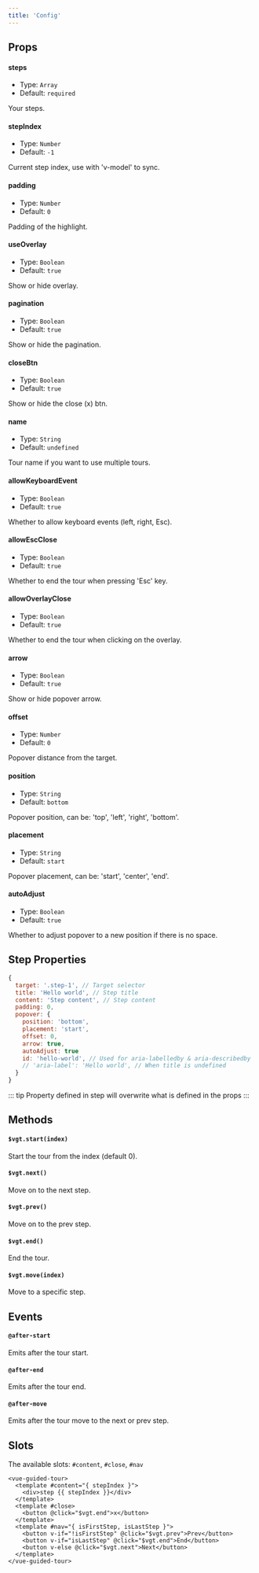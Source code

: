 ```yaml
---
title: 'Config'
---
```


## Props

#### steps

- Type: `Array`
- Default: `required`

Your steps.

#### stepIndex

- Type: `Number`
- Default: `-1`

Current step index, use with 'v-model' to sync.

#### padding

- Type: `Number`
- Default: `0`

Padding of the highlight.

#### useOverlay

- Type: `Boolean`
- Default: `true`

Show or hide overlay.

#### pagination

- Type: `Boolean`
- Default: `true`

Show or hide the pagination.

#### closeBtn

- Type: `Boolean`
- Default: `true`

Show or hide the close (x) btn.

#### name

- Type: `String`
- Default: `undefined`

Tour name if you want to use multiple tours.

#### allowKeyboardEvent

- Type: `Boolean`
- Default: `true`

Whether to allow keyboard events (left, right, Esc).

#### allowEscClose

- Type: `Boolean`
- Default: `true`

Whether to end the tour when pressing 'Esc' key.

#### allowOverlayClose

- Type: `Boolean`
- Default: `true`

Whether to end the tour when clicking on the overlay.

#### arrow

- Type: `Boolean`
- Default: `true`

Show or hide popover arrow.

#### offset

- Type: `Number`
- Default: `0`

Popover distance from the target.

#### position

- Type: `String`
- Default: `bottom`

Popover position, can be: 'top', 'left', 'right', 'bottom'.

#### placement

- Type: `String`
- Default: `start`

Popover placement, can be: 'start', 'center', 'end'.

#### autoAdjust

- Type: `Boolean`
- Default: `true`

Whether to adjust popover to a new position if there is no space.

## Step Properties

```js
{
  target: '.step-1', // Target selector
  title: 'Hello world', // Step title
  content: 'Step content', // Step content
  padding: 0,
  popover: {
    position: 'bottom',
    placement: 'start',
    offset: 0,
    arrow: true,
    autoAdjust: true
    id: 'hello-world', // Used for aria-labelledby & aria-describedby
    // 'aria-label': 'Hello world', // When title is undefined
  }
}
```

::: tip
Property defined in step will overwrite what is defined in the props
:::

## Methods

#### `$vgt.start(index)`

Start the tour from the index (default 0).

#### `$vgt.next()`

Move on to the next step.

#### `$vgt.prev()`

Move on to the prev step.

#### `$vgt.end()`

End the tour.

#### `$vgt.move(index)`

Move to a specific step.

## Events

#### `@after-start`

Emits after the tour start.

#### `@after-end`

Emits after the tour end.

#### `@after-move`

Emits after the tour move to the next or prev step.

## Slots

The available slots: `#content`, `#close`, `#nav`

```vue
<vue-guided-tour>
  <template #content="{ stepIndex }">
    <div>step {{ stepIndex }}</div>
  </template>
  <template #close>
    <button @click="$vgt.end">x</button>
  </template>
  <template #nav="{ isFirstStep, isLastStep }">
    <button v-if="!isFirstStep" @click="$vgt.prev">Prev</button>
    <button v-if="isLastStep" @click="$vgt.end">End</button>
    <button v-else @click="$vgt.next">Next</button>
  </template>
</vue-guided-tour>
```
